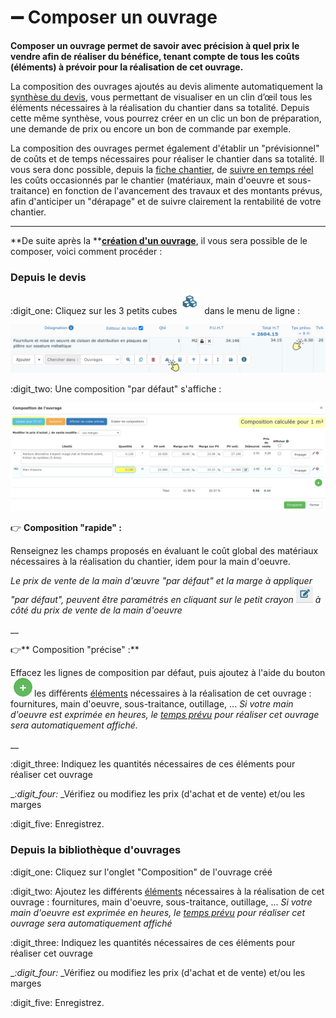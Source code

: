 # ➖ Composer un ouvrage

**Composer un ouvrage permet de savoir avec précision à quel prix le vendre afin de réaliser du bénéfice, tenant compte de tous les coûts (éléments) à prévoir pour la réalisation de cet ouvrage.**

La composition des ouvrages ajoutés au devis alimente automatiquement la [synthèse du devis](../../les-devis/saisir-un-devis/synthese-du-devis.md), vous permettant de visualiser en un clin d’œil tous les éléments nécessaires à la réalisation du chantier dans sa totalité. Depuis cette même synthèse, vous pourrez créer en un clic un bon de préparation, une demande de prix ou encore un bon de commande par exemple.

La composition des ouvrages permet également d'établir un "prévisionnel" de coûts et de temps nécessaires pour réaliser le chantier dans sa totalité. Il vous sera donc possible, depuis la [fiche chantier](../../les-chantiers-1/la-fiche-chantier-en-detail.md#onglet-travaux), de [suivre en temps réel](../../les-chantiers-1/pilotage-temps-reel.md) les coûts occasionnés par le chantier (matériaux, main d'oeuvre et sous-traitance) en fonction de l'avancement des travaux et des montants prévus, afin d'anticiper un "dérapage" et de suivre clairement la rentabilité de votre chantier.

****

**De suite après la **[**création d'un ouvrage**](./#creer-un-ouvrage-dans-votre-bibliotheque), il vous sera possible de le composer, voici comment procéder :



### **Depuis le devis**

:digit_one: Cliquez sur les 3 petits cubes  ![](../../../.gitbook/assets/screenshot-117-.png) dans le menu de ligne :

![](../../../.gitbook/assets/screenshot-118-.png)

:digit_two: Une composition "par défaut" s'affiche :

![](../../../.gitbook/assets/screenshot-121c-.png)

:point_right: **Composition "rapide" :**

Renseignez les champs proposés en évaluant le coût global des matériaux nécessaires à la réalisation du chantier, idem pour la main d'oeuvre.

_Le prix de vente de la main d'œuvre "par défaut" et la marge à appliquer "par défaut", peuvent être paramétrés en cliquant sur le petit crayon _![](../../../.gitbook/assets/screenshot-122a-.png)_ à côté du prix de vente de la main d'oeuvre_

__

:point_right:** Composition "précise" :**

Effacez les lignes de composition par défaut, puis ajoutez à l'aide du bouton![](../../../.gitbook/assets/screenshot-2021-08-19t161919.604.png)les différents [éléments](../la-bibliotheque-delements.md) nécessaires à la réalisation de cet ouvrage : fournitures, main d'oeuvre, sous-traitance, outillage, ... _Si votre main d'oeuvre est exprimée en heures, le _[_temps prévu_](../../les-devis/saisir-un-devis/prevoir-le-temps-passe.md)_ pour réaliser cet ouvrage sera automatiquement affiché._

__

:digit_three: Indiquez les quantités nécessaires de ces éléments pour réaliser cet ouvrage

__:digit_four:_ _Vérifiez ou modifiez les prix (d'achat et de vente) et/ou les marges

:digit_five: Enregistrez.



### Depuis la bibliothèque d'ouvrages

:digit_one: Cliquez sur l'onglet "Composition" de l'ouvrage créé

:digit_two: Ajoutez les différents [éléments](../la-bibliotheque-delements.md) nécessaires à la réalisation de cet ouvrage : fournitures, main d'oeuvre, sous-traitance, outillage, ... _Si votre main d'oeuvre est exprimée en heures, le _[_temps prévu_](../../les-devis/saisir-un-devis/prevoir-le-temps-passe.md)_ pour réaliser cet ouvrage sera automatiquement affiché_

:digit_three: Indiquez les quantités nécessaires de ces éléments pour réaliser cet ouvrage

__:digit_four:_ _Vérifiez ou modifiez les prix (d'achat et de vente) et/ou les marges

:digit_five: Enregistrez.

